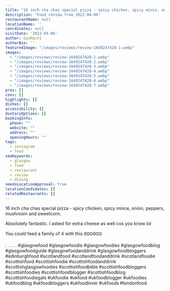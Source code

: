 ```yaml
---
title: "16 inch cha chas special pizza - spicy chicken, spicy mince, onion, peppers, mushroom and sweetcorn."
description: "Food review from 2022-04-06"
restaurantName: null
locationName: ''
coordinates: null
visitDate: '2022-04-06'
author: GusMack1
authorBio: ''
featuredImage: "/images/reviews/review-1649247428-1.webp"
images:
  - "/images/reviews/review-1649247428-1.webp"
  - "/images/reviews/review-1649247428-2.webp"
  - "/images/reviews/review-1649247428-3.webp"
  - "/images/reviews/review-1649247428-4.webp"
  - "/images/reviews/review-1649247428-5.webp"
  - "/images/reviews/review-1649247428-6.webp"
  - "/images/reviews/review-1649247428-7.webp"
pros: []
cons: []
highlights: []
dishes: []
accessibility: []
dietaryOptions: []
bookingInfo:
  phone: ""
  website: ""
  address: ""
  openingHours: ""
tags:
  - instagram
  - food
seoKeywords:
  - glasgow
  - food
  - restaurant
  - review
  - dining
needsLocationApproval: true
locationCandidates: []
relatedRestaurants: []
---
```


16 inch cha chas special pizza - spicy chicken, spicy mince, onion, peppers, mushroom and sweetcorn.

Absolutely fantastic. I asked for extra cheese as well cos you know lol

You could feed a family of 4 with this ð¤¤ð¤¤

.
.
.
.
.
#glasgowfood #glasgowfoodie #glasgowfoodies #glasgowfoodblog #glasgowfoodguide #glasgowfoodanddrink #glasgowfoodbloggers #edinburghfood #scotlandfood #scotlandfoodanddrink #scotlandfoodie #scottishfood #scottishfoodie #scottishfoodanddrink #scottishglasgowfoodies #scottishfoodbible #scottishfoodbloggers #scottishfoodies #scottishfoodblogger #scottishfoodblog #scottishfoodiegals #ukfoodie #ukfood #ukfoodblogger #ukfoodies #ukfoodblog #ukfoodbloggers #ukfoodlover #ukfoods #londonfood